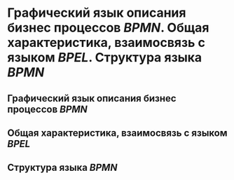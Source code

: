 Графический язык описания бизнес процессов _BPMN_.
Общая характеристика, взаимосвязь с языком _BPEL_.
Структура языка _BPMN_
====

Графический язык описания бизнес процессов _BPMN_
----

Общая характеристика, взаимосвязь с языком _BPEL_
----

Структура языка _BPMN_
----
